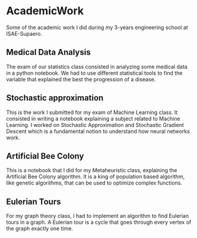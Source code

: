 # AcademicWork
Some of the academic work I did during my 3-years engineering school at ISAE-Supaero.

## Medical Data Analysis

The exam of our statistics class consisted in analyzing some medical data in a python notebook. We had to use different statistical tools to find the variable that explained the best the progression of a disease.

## Stochastic approximation

This is the work I submitted for my exam of Machine Learning class. It consisted in writing a notebook explaining a subject related to Machine Learning. I worked on Stochastic Approximation and Stochastic Gradient Descent which is a fundamental notion to understand how neural networks work.

## Artificial Bee Colony

This is a notebook that I did for my Metaheuristic class, explaining the Artificial Bee Colony algorithm. It is a king of population based algorithm, like genetic algorithms, that can be used to optimize complex functions.

## Eulerian Tours

For my graph theory class, I had to implement an algorithm to find Eulerian tours in a graph. A Eulerian tour is a cycle that goes through every vertex of the graph exactly one time.
